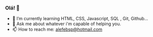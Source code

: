 ### Olá! 👋



- 🌱 I’m currently learning HTML, CSS, Javascript, SQL , Git, Github...
- 💬 Ask me about whatever i'm capable of helping you.
- 📫 How to reach me: alefebsp@hotmail.com


